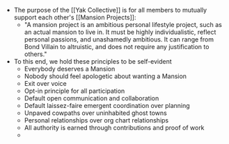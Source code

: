 - The purpose of the [[Yak Collective]] is for all members to mutually support each other's [[Mansion Projects]]:
    - "A mansion project is an ambitious personal lifestyle project, such as an actual mansion to live in. It must be highly individualistic, reflect personal passions, and unashamedly ambitious. It can range from Bond Villain to altruistic, and does not require any justification to others."
- To this end, we hold these principles to be self-evident
    - Everybody deserves a Mansion
    - Nobody should feel apologetic about wanting a Mansion
    - Exit over voice
    - Opt-in principle for all participation
    - Default open communication and collaboration
    - Default laissez-faire emergent coordination over planning
    - Unpaved cowpaths over uninhabited ghost towns
    - Personal relationships over org chart relationships
    - All authority is earned through contributions and proof of work
    - 
